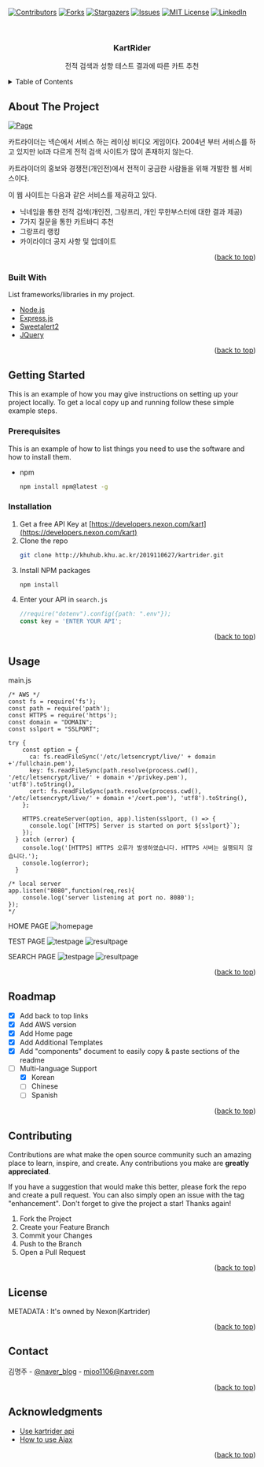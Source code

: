 <div id="top"></div>
<!--
*** Thanks for checking out the Best-README-Template. If you have a suggestion
*** that would make this better, please fork the repo and create a pull request
*** or simply open an issue with the tag "enhancement".
*** Don't forget to give the project a star!
*** Thanks again! Now go create something AMAZING! :D
-->



<!-- PROJECT SHIELDS -->
<!--
*** I'm using markdown "reference style" links for readability.
*** Reference links are enclosed in brackets [ ] instead of parentheses ( ).
*** See the bottom of this document for the declaration of the reference variables
*** for contributors-url, forks-url, etc. This is an optional, concise syntax you may use.
*** https://www.markdownguide.org/basic-syntax/#reference-style-links
-->
[![Contributors][contributors-shield]][contributors-url]
[![Forks][forks-shield]][forks-url]
[![Stargazers][stars-shield]][stars-url]
[![Issues][issues-shield]][issues-url]
[![MIT License][license-shield]][license-url]
[![LinkedIn][linkedin-shield]][linkedin-url]



<!-- PROJECT LOGO -->
<br />
<div align="center">
  <h3 align="center">KartRider</h3>
  <p align="center">전적 검색과 성향 테스트 결과에 따른 카트 추천</p>
</div>

<!-- TABLE OF CONTENTS -->
<details>
  <summary>Table of Contents</summary>
  <ol>
    <li>
      <a href="#about-the-project">About The Project</a>
      <ul>
        <li><a href="#built-with">Built With</a></li>
      </ul>
    </li>
    <li>
      <a href="#getting-started">Getting Started</a>
      <ul>
        <li><a href="#prerequisites">Prerequisites</a></li>
        <li><a href="#installation">Installation</a></li>
      </ul>
    </li>
    <li><a href="#usage">Usage</a></li>
    <li><a href="#roadmap">Roadmap</a></li>
    <li><a href="#contributing">Contributing</a></li>
    <li><a href="#license">License</a></li>
    <li><a href="#contact">Contact</a></li>
    <li><a href="#acknowledgments">Acknowledgments</a></li>
  </ol>
</details>



<!-- ABOUT THE PROJECT -->
## About The Project

[![Page][product-screenshot]](https://2019110627.osschatbot.ga:23023/)

카트라이더는 넥슨에서 서비스 하는 레이싱 비디오 게임이다. 2004년 부터 서비스를 하고 있지만 lol과 다르게 전적 검색 사이트가 많이 존재하지 않는다.

카트라이더의 홍보와 경쟁전(개인전)에서 전적이 궁금한 사람들을 위해 개발한 웹 서비스이다.

이 웹 사이트는 다음과 같은 서비스를 제공하고 있다.
* 닉네임을 통한 전적 검색(개인전, 그랑프리, 개인 무한부스터에 대한 결과 제공)
* 7가지 질문을 통한 카트바디 추천
* 그랑프리 랭킹
* 카이라이더 공지 사항 및 업데이트



<p align="right">(<a href="#top">back to top</a>)</p>



### Built With

List frameworks/libraries in my project.

* [Node.js](https://nodejs.org/)
* [Express.js](https://expressjs.com/)
* [Sweetalert2](https://sweetalert2.github.io/)
* [JQuery](https://jquery.com)

<p align="right">(<a href="#top">back to top</a>)</p>



<!-- GETTING STARTED -->
## Getting Started

This is an example of how you may give instructions on setting up your project locally.
To get a local copy up and running follow these simple example steps.

### Prerequisites

This is an example of how to list things you need to use the software and how to install them.
* npm
  ```sh
  npm install npm@latest -g
  ```

### Installation


1. Get a free API Key at [https://developers.nexon.com/kart](https://developers.nexon.com/kart)
2. Clone the repo
   ```sh
   git clone http://khuhub.khu.ac.kr/2019110627/kartrider.git
   ```
3. Install NPM packages
   ```sh
   npm install 
   ```
4. Enter your API in `search.js`
   ```js
   //require("dotenv").config({path: ".env"}); 
   const key = 'ENTER YOUR API';
   ```

<p align="right">(<a href="#top">back to top</a>)</p>



<!-- USAGE EXAMPLES -->
## Usage

main.js

``` JS
/* AWS */
const fs = require('fs');
const path = require('path');
const HTTPS = require('https');
const domain = "DOMAIN";
const sslport = "SSLPORT";

try {
    const option = {
      ca: fs.readFileSync('/etc/letsencrypt/live/' + domain +'/fullchain.pem'),
      key: fs.readFileSync(path.resolve(process.cwd(), '/etc/letsencrypt/live/' + domain +'/privkey.pem'), 'utf8').toString(),
      cert: fs.readFileSync(path.resolve(process.cwd(), '/etc/letsencrypt/live/' + domain +'/cert.pem'), 'utf8').toString(),
    };
  
    HTTPS.createServer(option, app).listen(sslport, () => {
      console.log(`[HTTPS] Server is started on port ${sslport}`);
    });
  } catch (error) {
    console.log('[HTTPS] HTTPS 오류가 발생하였습니다. HTTPS 서버는 실행되지 않습니다.');
    console.log(error);
  }
  
/* local server
app.listen("8080",function(req,res){
    console.log('server listening at port no. 8080');
});
*/
```

HOME PAGE
![homepage][homepage]


TEST PAGE
![testpage][test]
![resultpage][test_r]


SEARCH PAGE
![testpage][search]
![resultpage][search_r]
<p align="right">(<a href="#top">back to top</a>)</p>



<!-- ROADMAP -->
## Roadmap

- [x] Add back to top links
- [x] Add AWS version
- [x] Add Home page
- [x] Add Additional Templates
- [x] Add "components" document to easily copy & paste sections of the readme
- [ ] Multi-language Support
    - [x] Korean
    - [ ] Chinese
    - [ ] Spanish

<p align="right">(<a href="#top">back to top</a>)</p>



<!-- CONTRIBUTING -->
## Contributing

Contributions are what make the open source community such an amazing place to learn, inspire, and create. Any contributions you make are **greatly appreciated**.

If you have a suggestion that would make this better, please fork the repo and create a pull request. You can also simply open an issue with the tag "enhancement".
Don't forget to give the project a star! Thanks again!

1. Fork the Project
2. Create your Feature Branch 
3. Commit your Changes 
4. Push to the Branch
5. Open a Pull Request

<p align="right">(<a href="#top">back to top</a>)</p>



<!-- LICENSE -->
## License

METADATA : It's owned by Nexon(Kartrider)

<p align="right">(<a href="#top">back to top</a>)</p>



<!-- CONTACT -->
## Contact

김명주 - [@naver_blog](https://blog.naver.com/mjoo1106) - mjoo1106@naver.com


<p align="right">(<a href="#top">back to top</a>)</p>



<!-- ACKNOWLEDGMENTS -->
## Acknowledgments

* [Use kartrider api](https://developers.nexon.com/kart/guides)
* [How to use Ajax](https://api.jquery.com/jquery.ajax/)


<p align="right">(<a href="#top">back to top</a>)</p>



<!-- MARKDOWN LINKS & IMAGES -->
<!-- https://www.markdownguide.org/basic-syntax/#reference-style-links -->
[contributors-shield]: https://img.shields.io/github/contributors/othneildrew/Best-README-Template.svg?style=for-the-badge
[contributors-url]: https://github.com/othneildrew/Best-README-Template/graphs/contributors
[forks-shield]: https://img.shields.io/github/forks/othneildrew/Best-README-Template.svg?style=for-the-badge
[forks-url]: https://github.com/othneildrew/Best-README-Template/network/members
[stars-shield]: https://img.shields.io/github/stars/othneildrew/Best-README-Template.svg?style=for-the-badge
[stars-url]: https://github.com/othneildrew/Best-README-Template/stargazers
[issues-shield]: https://img.shields.io/github/issues/othneildrew/Best-README-Template.svg?style=for-the-badge
[issues-url]: https://github.com/othneildrew/Best-README-Template/issues
[license-shield]: https://img.shields.io/github/license/othneildrew/Best-README-Template.svg?style=for-the-badge
[license-url]: https://github.com/othneildrew/Best-README-Template/blob/master/LICENSE.txt
[linkedin-shield]: https://img.shields.io/badge/-LinkedIn-black.svg?style=for-the-badge&logo=linkedin&colorB=555
[linkedin-url]: https://linkedin.com/in/othneildrew
[product-screenshot]: images/kart.png
[homepage]:images/homepage.png
[search]:images/search.png
[search_r]:images/search_r.png
[test]:images/test.png
[test_r]:images/test_r.png


